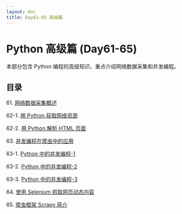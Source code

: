 ```yaml
---
layout: doc
title: Day61-65 高级篇
---
```


# Python 高级篇 (Day61-65)

本部分包含 Python 编程的高级知识，重点介绍网络数据采集和并发编程。

## 目录

<span>61</span>. [网络数据采集概述](./61.网络数据采集概述.md)

62-1. [用 Python 获取网络资源](./62.用Python获取网络资源-1.md)

62-2. [用 Python 解析 HTML 页面](./62.用Python解析HTML页面-2.md)

<span>63</span>. [并发编程在爬虫中的应用](./63.并发编程在爬虫中的应用.md)

63-1. [Python 中的并发编程-1](./63.Python中的并发编程-1.md)

63-2. [Python 中的并发编程-2](./63.Python中的并发编程-2.md)

63-3. [Python 中的并发编程-3](./63.Python中的并发编程-3.md)

<span>64</span>. [使用 Selenium 抓取网页动态内容](./64.使用Selenium抓取网页动态内容.md)

<span>65</span>. [爬虫框架 Scrapy 简介](./65.爬虫框架Scrapy简介.md)

